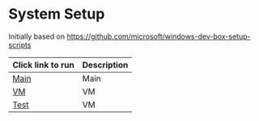 # System Setup

Initially based on https://github.com/microsoft/windows-dev-box-setup-scripts

|Click link to run  |Description  |
|---------|---------|
|<a href='http://boxstarter.org/package/url?https://raw.githubusercontent.com/smklancher/SystemSetup/master/smk_main.ps1'>Main</a>     | Main |
|<a href='http://boxstarter.org/package/url?https://raw.githubusercontent.com/smklancher/SystemSetup/master/smk_vm.ps1'>VM</a>     | VM |
|<a href='http://boxstarter.org/package/url?https://raw.githubusercontent.com/smklancher/SystemSetup/master/testrun.ps1'>Test</a>     | VM |